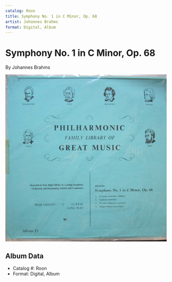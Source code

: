 ```yaml
---
catalog: Roon
title: Symphony No. 1 in C Minor, Op. 68
artist: Johannes Brahms
format: Digital, Album
---
```


# Symphony No. 1 in C Minor, Op. 68

By Johannes Brahms

![](../../assets/albumcovers/Johannes_Brahms-Symphony_No_1_in_C_Minor__Op_68.png)

## Album Data

- Catalog #: Roon
- Format: Digital, Album

